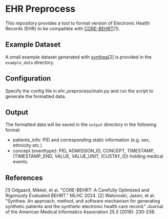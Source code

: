# EHR Preprocess

This repository provides a tool to format version of Electronic Health Records (EHR) to be compatible with [CORE-BEHRT](https://github.com/mikkelfo/CORE-BEHRT/tree/azure)[1].

## Example Dataset
A small example dataset generated with [synthea](git@github.com:synthetichealth/synthea.git)[2] is provided in the `example_data` directory.

## Configuration
Specify the config file in ehr_preprocess/main.py and run the script to generate the formatted data.<br>

## Output
The formatted data will be saved in the `output` directory in the following format:
- patients_info: PID and corresponding static information (e.g. sex, ethnicity etc.)
- concept.{eventtype}: PID, ADMISSION_ID, CONCEPT, TIMESTAMP, (TIMESTAMP_END, VALUE, VALUE_UNIT, ICUSTAY_ID) holding medical events.

## References
[1] Odgaard, Mikkel, et al. "CORE-BEHRT: A Carefully Optimized and Rigorously Evaluated BEHRT." MLHC 2024.
[2] Walonoski, Jason, et al. "Synthea: An approach, method, and software mechanism for generating synthetic patients and the synthetic electronic health care record." Journal of the American Medical Informatics Association 25.3 (2018): 230-238.
 